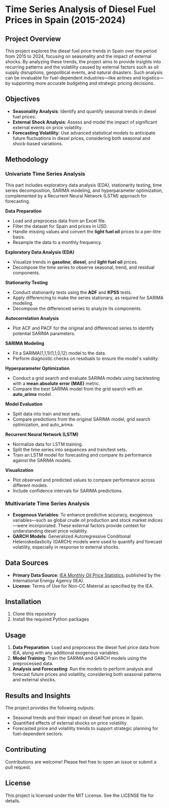 # Time Series Analysis of Diesel Fuel Prices in Spain (2015-2024)

## Project Overview

This project explores the diesel fuel price trends in Spain over the period from 2015 to 2024, focusing on seasonality and the impact of external shocks. By analyzing these trends, the project aims to provide insights into recurring patterns and the volatility caused by external factors such as oil supply disruptions, geopolitical events, and natural disasters. Such analysis can be invaluable for fuel-dependent industries—like airlines and logistics—by supporting more accurate budgeting and strategic pricing decisions.

## Objectives

- **Seasonality Analysis**: Identify and quantify seasonal trends in diesel fuel prices.
- **External Shock Analysis**: Assess and model the impact of significant external events on price volatility.
- **Forecasting Volatility**: Use advanced statistical models to anticipate future fluctuations in diesel prices, considering both seasonal and shock-based variations.

## Methodology

### Univariate Time Series Analysis

This part includes exploratory data analysis (EDA), stationarity testing, time series decomposition, SARIMA modeling, and hyperparameter optimization, complemented by a Recurrent Neural Network (LSTM) approach for forecasting. 

**Data Preparation**
- Load and preprocess data from an Excel file.
- Filter the dataset for Spain and prices in USD.
- Handle missing values and convert the **light fuel oil** prices to a per-litre basis.
- Resample the data to a monthly frequency.

**Exploratory Data Analysis (EDA)**
- Visualize trends in **gasoline**, **diesel**, and **light fuel oil** prices.
- Decompose the time series to observe seasonal, trend, and residual components.

**Stationarity Testing**
- Conduct stationarity tests using the **ADF** and **KPSS** tests.
- Apply differencing to make the series stationary, as required for SARIMA modeling.
- Decompose the differenced series to analyze its components.

**Autocorrelation Analysis**
- Plot ACF and PACF for the original and differenced series to identify potential SARIMA parameters.

**SARIMA Modeling**
- Fit a SARIMA(1,1,1)(1,1,0,12) model to the data.
- Perform diagnostic checks on residuals to ensure the model's validity.

**Hyperparameter Optimization**
- Conduct a grid search and evaluate SARIMA models using backtesting with a **mean absolute error (MAE)** metric.
- Compare the best SARIMA model from the grid search with an **auto_arima** model.

**Model Evaluation**
- Split data into train and test sets.
- Compare predictions from the original SARIMA model, grid search optimization, and auto_arima.

**Recurrent Neural Network (LSTM)**
- Normalize data for LSTM training.
- Split the time series into sequences and train/test sets.
- Train an LSTM model for forecasting and compare its performance against the SARIMA models.

**Visualization**
- Plot observed and predicted values to compare performance across different models.
- Include confidence intervals for SARIMA predictions.

### Multivariate Time Series Analysis

- **Exogenous Variables**: To enhance predictive accuracy, exogenous variables—such as global crude oil production and stock market indices—were incorporated. These external factors provide context for understanding diesel price volatility.
- **GARCH Models**: Generalized Autoregressive Conditional Heteroskedasticity (GARCH) models were used to quantify and forecast volatility, especially in response to external shocks.

## Data Sources

- **Primary Data Source**: [IEA Monthly Oil Price Statistics](https://www.iea.org/data-and-statistics/data-product/monthly-oil-price-statistics-2), published by the International Energy Agency (IEA).
- **License**: Terms of Use for Non-CC Material as specified by the IEA.

## Installation

1. Clone this repository
2. Install the required Python packages

## Usage

1. **Data Preparation**: Load and preprocess the diesel fuel price data from IEA, along with any additional exogenous variables.
2. **Model Training**: Train the SARIMA and GARCH models using the preprocessed data.
3. **Analysis and Forecasting**: Run the models to perform analysis and forecast future prices and volatility, considering both seasonal patterns and external shocks.

## Results and Insights

The project provides the following outputs:
- Seasonal trends and their impact on diesel fuel prices in Spain.
- Quantified effects of external shocks on price volatility.
- Forecasted price and volatility trends to support strategic planning for fuel-dependent sectors.

## Contributing

Contributions are welcome! Please feel free to open an issue or submit a pull request.

## License

This project is licensed under the MIT License. See the LICENSE file for details.
